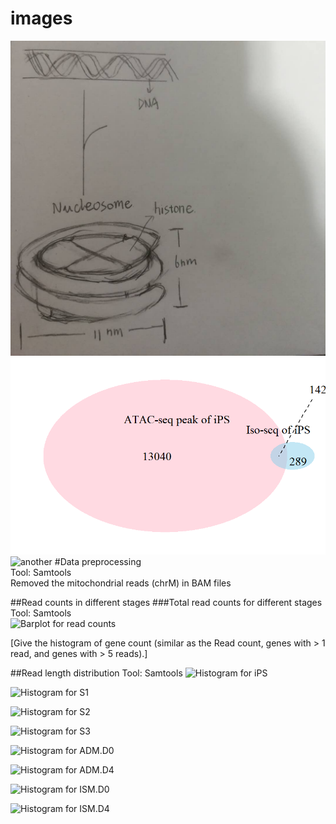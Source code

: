 # images
![haha](https://github.com/zrs120100/images/raw/master/test/11.jpg)
![test](https://github.com/zrs120100/images/raw/master/test/iPS_co_locate.png)
![another](https://github.com/WPI-Wulab/ISO_seq/raw/master/Studies/Barplot%20of%20read%20counts.jpeg)
#Data preprocessing  
Tool: Samtools  
Removed the mitochondrial reads (chrM) in BAM files 

##Read counts in different stages
###Total read counts for different stages  
Tool: Samtools  
![Barplot for read counts](https://github.com/WPI-Wulab/ISO_seq/raw/master/Studies/Barplot%20of%20read%20counts.jpeg) 

[Give the histogram of gene count (similar as the Read count,  genes with > 1 read, and genes with > 5 reads).]

##Read length distribution
Tool: Samtools
![Histogram for iPS](https://github.com/WPI-Wulab/ISO_seq/raw/master/Studies/Read%20length/Histogram/iPS.jpeg)

![Histogram for S1](https://github.com/WPI-Wulab/ISO_seq/raw/master/Studies/Read%20length/Histogram/S1.jpeg)

![Histogram for S2](https://github.com/WPI-Wulab/ISO_seq/raw/master/Studies/Read%20length/Histogram/S2.jpeg)

![Histogram for S3](https://github.com/WPI-Wulab/ISO_seq/raw/master/Studies/Read%20length/Histogram/S3.jpeg)

![Histogram for ADM.D0](https://github.com/WPI-Wulab/ISO_seq/raw/master/Studies/Read%20length/Histogram/ADM.D0.jpeg)

![Histogram for ADM.D4](https://github.com/WPI-Wulab/ISO_seq/raw/master/Studies/Read%20length/Histogram/ADM.D4.jpeg)

![Histogram for ISM.D0](https://github.com/WPI-Wulab/ISO_seq/raw/master/Studies/Read%20length/Histogram/ISM.D0.jpeg)

![Histogram for ISM.D4](https://github.com/WPI-Wulab/ISO_seq/raw/master/Studies/Read%20length/Histogram/ISM.D4.jpeg)

